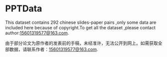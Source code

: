 # PPTData
This dataset contains 292 chinese slides-paper pairs ,only some data are included here because of copyright.To get all the dataset ,please contact author:15601319577@163.com. 

由于部分论文为原作者的发表前的手稿，未经准许，无法公开到网上。如需获取全部数据，请联系作者：15601319577@163.com.
